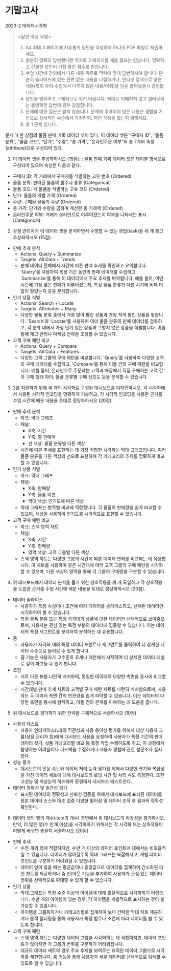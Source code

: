 # 기말고사

2023-2 데이터시각화

> <답안 작성 요령>
>
> 1. A4 최대 3 페이지에 자유롭게 답안을 작성하여 하나의 PDF 파일로 제출하세요.
> 2. 충분히 명확히 답변했다면 억지로 3 페이지를 채울 필요는 없습니다. 명확하고 간결한 답안이 가장 좋은 점수를 받습니다.
> 3. 수업 시간에 강의에서 다룬 내용 위주로 맥락에 맞게 답변하셔야 합니다. 단순히 슬라이드에 있는 관련 없는 내용을 나열하거나, 인터넷 검색으로 찾은 내용(특히 우리 수업에서 다루지 않은 내용/어휘)을 단순 붙여넣을시 감점합니다.
> 4. 답안을 명확하고 구체적으로 적기 바랍니다. 제대로 이해하지 않고 얼버무리는 불명확한 답변의 경우 감점합니다.
> 5. 문제에 대한 질문은 받지 않습니다. 문제에 주어지지 않은 내용은 경험을 기반으로 상식적인 수준에서 가정하되, 어떤 가정을 했는지 밝히세요.
> 6. 총 1 문제 입니다.

문제 1) 한 상점의 물품 판매 기록 데이터 셋이 있다. 이 데이터 셋은 “구매자 ID”, “물품 분류”, “물품 코드”, “단가”, “수량”, “총 가격”, “온라인주문 여부”의 총 7개의 속성(attribute)으로 구성되어 있다.

1. 이 데이터 셋을 추상화하시오 (15점).
: 물품 판매 기록 데이터 셋은 테이블 형식으로 구성되어 있으며 속성은 다음과 같다.
- 구매자 ID: 각 거래에서 구매자를 식별하는 고유 번호 (Ordered)
- 물품 분류: 판매된 물품의 범주나 종류 (Categorical)
- 물품 코드: 각 물품을 식별하는 고유 코드 (Ordered)
- 단가: 물품의 개별 가격 (Ordered)
- 수량: 구매된 물품의 수량 (Ordered)
- 총 가격: 단가와 수량을 곱하여 계산한 총 거래액 (Ordered)
- 온라인주문 여부: 거래가 온라인으로 이루어졌는지 여부를 나타내는 표시 (Categorical)

2. 상점 관리자가 이 데이터 셋을 분석하면서 수행할 수 있는 과업(task)을 세 개 찾고 추상화하시오 (15점).
- 판매 추세 분석
  - Actions: Query + Summarize
  - Targets: All Data + Trends
  - 판매 데이터 전체에서 시간에 따른 판매 추세를 확인하고 요약합니다. 'Query'를 사용하여 특정 기간 동안의 판매 데이터를 수집하고, 'Summarize'를 통해 이 데이터에서 주요 추세를 파악합니다. 예를 들어, 어떤 시즌에 가장 많은 판매가 이루어졌는지, 특정 물품 분류가 다른 시기에 비해 더 많이 팔렸는지 등을 분석합니다.
- 인기 상품 식별
  - Actions: Search + Locate
  - Targets: Attributes + Many
  - 다양한 물품 분류 중에서 가장 많이 팔린 상품과 가장 적게 팔린 상품을 찾습니다. 'Search'와 'Locate'를 사용하여 여러 물품 분류의 판매 데이터를 검토하고, 각 분류 내에서 가장 인기 있는 상품과 그렇지 않은 상품을 식별합니다. 이를 통해 재고 관리나 마케팅 전략을 조정할 수 있습니다.
- 고객 구매 패턴 비교
  - Actions: Query + Compare
  - Targets: All Data + Features
  - 다양한 고객 그룹의 구매 패턴을 비교합니다. 'Query'를 사용하여 다양한 고객의 구매 데이터를 수집하고, 'Compare'를 통해 이들 간의 구매 패턴을 비교합니다. 예를 들어, 온라인으로 주문하는 고객과 매장에서 직접 구매하는 고객 간의 구매 행태 차이, 물품 분류별 구매 선호도 등을 분석할 수 있습니다.

3. 2를 지원하기 위해 세 개의 시각화로 구성된 대시보드를 디자인하시오. 각 시각화에서 사용된 시각적 인코딩을 명확하게 기술하고, 각 시각적 인코딩을 사용한 근거를 수업 시간에 배운 내용을 토대로 정당화하시오 (20점).

- 판매 추세 분석
  - 마크: 막대 그래프
  - 채널:
    - X축: 시간
    - Y축: 총 판매액
    - 선 색상: 물품 분류별 다른 색상
  - 시간에 따른 추세를 표현하는 데 가장 적합한 시각화는 막대 그래프입니다. 여러 물품 분류를 다른 색상의 선으로 표현하여 각 카테고리의 추세를 명확하게 비교할 수 있습니다.
- 인기 상품 식별
  - 마크: 막대 그래프
  - 채널:
    - X축: 판매량
    - Y축: 물품 이름
    - 막대 색상: 인기도에 따른 색상
  - 막대 그래프는 항목별 비교에 적합합니다. 각 물품의 판매량을 쉽게 비교할 수 있으며, 색상을 사용하여 인기도를 시각적으로 표현할 수 있습니다.
- 고객 구매 패턴 비교
  - 마크: 스택 영역 차트
  - 채널:
    - X축: 시간
    - Y축: 판매량
    - 영역 색상: 고객 그룹별 다른 색상
  - 스택 영역 차트는 다양한 그룹의 시간에 따른 데이터 변화를 비교하는 데 유용합니다. 이 차트를 사용하여 같은 시간대에 여러 고객 그룹의 구매 패턴을 시각화할 수 있으며, 다른 색상의 영역을 통해 각 그룹의 구매량을 구분할 수 있습니다.
 
4. 위 대시보드에서 데이터 분석을 돕기 위한 상호작용을 세 개 도입하고 각 상호작용을 도입한 근거를 수업 시간에 배운 내용을 토대로 정당화하시오 (20점).

- 데이터 슬라이스
  - 사용자가 특정 속성이나 조건에 따라 데이터를 슬라이스하고, 선택된 데이터만 시각화하여 볼 수 있습니다.
  - 특정 물품 분류 또는 특정 가격대의 상품에 대한 데이터만 선택적으로 보여줌으로써, 사용자는 관심 있는 특정 부분의 데이터에 집중할 수 있습니다. 이는 데이터의 특정 세그먼트를 분리하여 분석하는 데 유용합니다.
- 줌
  - 사용자가 시각화 내의 특정 데이터 포인트나 세그먼트를 클릭하여 더 상세한 데이터 수준으로 들어갈 수 있게 합니다.
  - 줌 기능은 사용자가 고수준의 추세나 패턴에서 시작하여 더 상세한 데이터 레벨로 깊이 파고들 수 있게 합니다.
- 조합
  - 서로 다른 뷰를 나란히 배치하여, 동일한 데이터의 다양한 측면을 동시에 비교할 수 있습니다.
  - 시간대별 판매 추세 차트와 고객별 구매 패턴 차트를 나란히 배치함으로써, 사용자는 두 데이터 측면 간의 연관성을 쉽게 파악할 수 있습니다. 이는 데이터의 다양한 측면을 동시에 탐색하고, 이들 간의 관계를 이해하는 데 도움을 줍니다.

5. 위 대시보드를 평가하기 위한 전략을 구체적으로 서술하시오 (10점).

- 사용성 테스트
  - 사용자 인터페이스(UI)의 직관성과 사용 용이성 평가를 위해서 대상 사용자 그룹(상점 관리자 등)에게 대시보드 사용을 요청하여
사용자가 특정 기간의 판매 데이터 찾기, 상품 카테고리별 비교 등 특정 작업 수행하도록 하고, 이 과정에서 발생하는 어려움이나 피드백을 수집하거나 사용자 경험에 관한 설문조사 실시한다.
- 성능 평가
  - 대시보드의 반응 속도와 데이터 처리 능력 평가를 위해서 다양한 크기와 복잡성을 가진 데이터 세트에 대해 대시보드의 로딩 시간 및 처리 속도 측정한다. 또한 고성능 및 저성능의 하드웨어 환경에서 대시보드 테스트한다.
- 데이터 정확성 및 일관성 평가
  - 표시된 데이터의 정확성과 신뢰성 검증을 위해서 대시보드에 표시된 데이터를 원본 데이터 소스와 대조 검증 다양한 필터링 및 데이터 조작 후 결과의 정확성 확인한다.

6. 데이터 셋의 행의 개수(item의 개수) 측면에서 위 대시보드의 확장성을 평가하시오. 만약, 더 많은 행(수 만개 이상)을 시각화하기 위해서는 각 시각화 또는 상호작용이 어떻게 바뀌면 좋을지 서술하시오 (20점).

- 판매 추세
  - 수천 개의 행에 적합하지만, 수만 개 이상의 데이터 포인트에 대해서는 비효율적일 수 있습니다. 데이터가 많아질수록 막대 그래프는 복잡해지고, 개별 데이터 포인트를 구분하기 어려워질 수 있습니다.
  - 데이터 양이 많을 때는 평균값이나 중앙값으로 데이터를 집계하여 간소화된 라인 차트를 제공하거나 줌 인/아웃 기능을 추가하여 사용자가 관심 있는 데이터 범위를 선택적으로 확대할 수 있게 할 수 있습니다.
- 인기 상품
  - 막대 그래프는 특정 수준 이상의 아이템에 대해 효율적으로 시각화하기 어렵습니다. 수만 개의 아이템이 있는 경우, 각 아이템을 개별적으로 표시하는 것이 불가능할 수 있습니다.
  - 아이템을 그룹화하거나 카테고리별로 집계하여 보다 간략한 막대 차트 제공하거나 동적 필터링을 통해 사용자가 특정 범주나 조건에 따라 데이터를 볼 수 있도록 합니다.
- 고객 구매 패턴
  - 스택 영역 차트는 다양한 데이터 그룹을 시각화하는 데 적합하지만, 데이터 포인트가 많아지면 각 그룹의 변화를 구분하기 어려워집니다.
  - 대규모 데이터 세트의 경우 주요 추세를 보여주는 요약된 데이터 그룹으로 시각화를 제한합니다. 줌 기능을 통해 사용자가 세부 데이터를 선택적으로 탐색할 수 있도록 할 수 있습니다.
